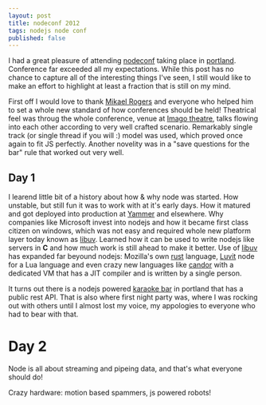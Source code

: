 ```yaml
---
layout: post
title: nodeconf 2012
tags: nodejs node conf
published: false
---
```

I had a great pleasure of attending [nodeconf][] taking place in [portland][]. Conference far exceeded all my expectations. While this post has no chance to capture all of the
interesting things I've seen, I still would like to make an effort to highlight at least
a fraction that is still on my mind.

First off I would love to thank [Mikael Rogers][] and everyone who helped him to set
a whole new standard of how conferences should be held! Theatrical feel was throug the
whole conference, venue at [Imago theatre][], talks flowing into each other according
to very well crafted scenario. Remarkably single track (or single thread if you will :) model was used, which proved once again to fit JS perfectly. Another novelity was in a
"save questions for the bar" rule that worked out very well.

## Day 1


I learend little bit of a history about how & why node was started. How unstable, but
still fun it was to work with at it's early days. How it matured and got deployed into
production at [Yammer][] and elsewhere. Why companies like Microsoft invest into nodejs
and how it became first class citizen on windows, which was not easy and required whole
new platform layer today known as [libuv][]. Learned how it can be used to write nodejs
like servers in **C** and how much work is still ahead to make it better. Use of [libuv][]
has expanded far beyound nodejs: Mozilla's own [rust][] language, [Luvit][] node for a
Lua language and even crazy new languages like [candor][] with a dedicated VM that has
a JIT compiler and is written by a single person.

It turns out there is a nodejs powered [karaoke bar][Bar API] in portland that has a
public rest API. That is also where first night party was, where I was rocking out with
others until I almost lost my voice, my appologies to everyone who had to bear with that.

# Day 2

Node is all about streaming and pipeing data, and that's what everyone should do!

Crazy hardware: motion based spammers, js powered robots!




[nodeconf]:http://www.nodeconf.com/
[Portland]:https://maps.google.com/maps?q=portland&hl=en&sll=37.0625,-95.677068&sspn=37.273371,65.302734&t=v&hnear=Portland,+Multnomah,+Oregon&z=10
[Mikael Rogers]:http://www.mikealrogers.com/
[Imago theatre]:http://www.imagotheatre.com/theatre.html
[Bar API]:http://voiceboxpdx.com/api/v1/documentation
[yammer]:https://www.yammer.com/
[libuv]:https://github.com/joyent/libuv/
[streams-talk]:https://github.com/polotek/nodeconf-2012-streams-talk
[rocking out]:http://voiceboxpdx.com/nodeconf-2012-aftermath/
[robotjs]:http://www.youtube.com/watch?v=GVGMjsKy3WQ&feature=youtu.be
[candor]:https://github.com/indutny/candor
[rust]:http://www.rust-lang.org/
[luvit]:http://luvit.io/
